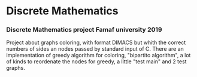 # Discrete Mathematics
### Discrete Mathematics project Famaf university 2019 
Project about graphs coloring, with format DIMACS but whith the correct numbers of sides an nodes passed by standard input of C. There are an implementation of greedy algorithm for coloring, "bipartito algorithm", a lot of kinds to reordenate the
nodes for greedy, a little "test main" and 2 test graphs. 
